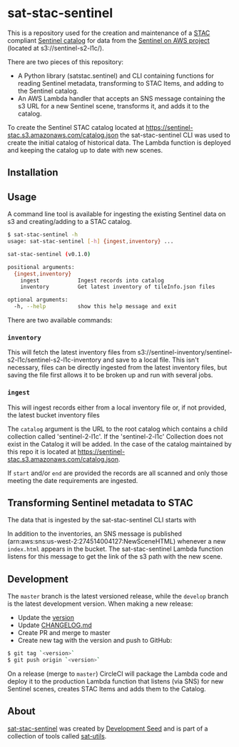 # sat-stac-sentinel

This is a repository used for the creation and maintenance of a [STAC](https://github.com/radiantearth/stac-spec) compliant [Sentinel catalog](https://sentinel-stac.s3.amazonaws.com/catalog.json) for data from the [Sentinel on AWS project](https://registry.opendata.aws/sentinel-2/) (located at s3://sentinel-s2-l1c/).

There are two pieces of this repository:

- A Python library (satstac.sentinel) and CLI containing functions for reading Sentinel metadata, transforming to STAC Items, and adding to the Sentinel catalog.
- An AWS Lambda handler that accepts an SNS message containing the s3 URL for a new Sentinel scene, transforms it, and adds it to the catalog.

To create the Sentinel STAC catalog located at https://sentinel-stac.s3.amazonaws.com/catalog.json the sat-stac-sentinel CLI was used to create the initial catalog of historical data. The Lambda function is deployed and keeping the catalog up to date with new scenes.

## Installation



## Usage

A command line tool is available for ingesting the existing Sentinel data on s3 and creating/adding to a STAC catalog.

```bash
$ sat-stac-sentinel -h
usage: sat-stac-sentinel [-h] {ingest,inventory} ...

sat-stac-sentinel (v0.1.0)

positional arguments:
  {ingest,inventory}
    ingest            Ingest records into catalog
    inventory         Get latest inventory of tileInfo.json files

optional arguments:
  -h, --help          show this help message and exit
```

There are two available commands:

### `inventory`

This will fetch the latest inventory files from s3://sentinel-inventory/sentinel-s2-l1c/sentinel-s2-l1c-inventory and save to a local file. This isn't necessary, files can be directly ingested from the latest inventory files, but saving the file first allows it to be broken up and run with several jobs.

### `ingest`

This will ingest records either from a local inventory file or, if not provided, the latest bucket inventory files


The `catalog` argument is the URL to the root catalog which contains a child collection called 'sentinel-2-l1c'. If the 'sentinel-2-l1c' Collection does not exist in the Catalog it will be added. In the case of the catalog maintained by this repo it is located at https://sentinel-stac.s3.amazonaws.com/catalog.json.

If `start` and/or `end` are provided the records are all scanned and only those meeting the date requirements are ingested.


## Transforming Sentinel metadata to STAC

The data that is ingested by the sat-stac-sentinel CLI starts with

In addition to the inventories, an SNS message is published (arn:aws:sns:us-west-2:274514004127:NewSceneHTML) whenever a new `index.html` appears in the bucket. The sat-stac-sentinel Lambda function listens for this message to get the link of the s3 path with the new scene.




## Development

The `master` branch is the latest versioned release, while the `develop` branch is the latest development version. When making a new release:

- Update the [version](satstac.sentinel.version.py)
- Update [CHANGELOG.md](CHANGELOG.md)
- Create PR and merge to master
- Create new tag with the version and push to GitHub:

```bash
$ git tag `<version>`
$ git push origin `<version>`
```

On a release (merge to `master`) CircleCI will package the Lambda code and deploy it to the production Lambda function that listens (via SNS) for new Sentinel scenes, creates STAC Items and adds them to the Catalog.


## About
[sat-stac-sentinel](https://github.com/sat-utils/sat-stac-sentinel) was created by [Development Seed](<http://developmentseed.org>) and is part of a collection of tools called [sat-utils](https://github.com/sat-utils).
